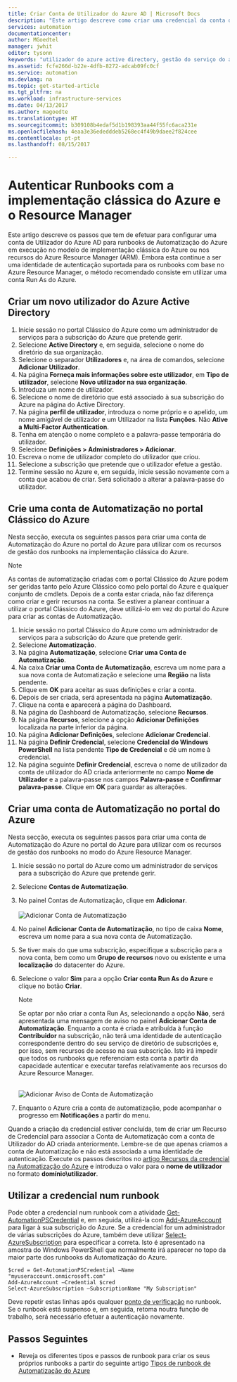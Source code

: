 ```yaml
---
title: Criar Conta de Utilizador do Azure AD | Microsoft Docs
description: "Este artigo descreve como criar uma credencial da conta de Utilizador do Azure AD para runbooks na Automatização do Azure para efetuar a autenticação no Azure e no Azure clássico."
services: automation
documentationcenter: 
author: MGoedtel
manager: jwhit
editor: tysonn
keywords: "utilizador do azure active directory, gestão do serviço do azure, conta de utilizador do azure ad"
ms.assetid: fcfe266d-b22e-4dfb-8272-adcab09fc0cf
ms.service: automation
ms.devlang: na
ms.topic: get-started-article
ms.tgt_pltfrm: na
ms.workload: infrastructure-services
ms.date: 04/13/2017
ms.author: magoedte
ms.translationtype: HT
ms.sourcegitcommit: b309108b4edaf5d1b198393aa44f55fc6aca231e
ms.openlocfilehash: 4eaa3e36ededddeb5268ec4f49b9daee2f824cee
ms.contentlocale: pt-pt
ms.lasthandoff: 08/15/2017

---
```

# <a name="authenticate-runbooks-with-azure-classic-deployment-and-resource-manager"></a>Autenticar Runbooks com a implementação clássica do Azure e o Resource Manager
Este artigo descreve os passos que tem de efetuar para configurar uma conta de Utilizador do Azure AD para runbooks de Automatização do Azure em execução no modelo de implementação clássica do Azure ou nos recursos do Azure Resource Manager (ARM).  Embora esta continue a ser uma identidade de autenticação suportada para os runbooks com base no Azure Resource Manager, o método recomendado consiste em utilizar uma conta Run As do Azure.       

## <a name="create-a-new-azure-active-directory-user"></a>Criar um novo utilizador do Azure Active Directory
1. Inicie sessão no portal Clássico do Azure como um administrador de serviços para a subscrição do Azure que pretende gerir.
2. Selecione **Active Directory** e, em seguida, selecione o nome do diretório da sua organização.
3. Selecione o separador **Utilizadores** e, na área de comandos, selecione **Adicionar Utilizador**.
4. Na página **Forneça mais informações sobre este utilizador**, em **Tipo de utilizador**, selecione **Novo utilizador na sua organização**.
5. Introduza um nome de utilizador.  
6. Selecione o nome de diretório que está associado à sua subscrição do Azure na página do Active Directory.
7. Na página **perfil de utilizador**, introduza o nome próprio e o apelido, um nome amigável de utilizador e um Utilizador na lista **Funções**.  Não **Ative a Multi-Factor Authentication**.
8. Tenha em atenção o nome completo e a palavra-passe temporária do utilizador.
9. Selecione **Definições > Administradores > Adicionar**.
10. Escreva o nome de utilizador completo do utilizador que criou.
11. Selecione a subscrição que pretende que o utilizador efetue a gestão.
12. Termine sessão no Azure e, em seguida, inicie sessão novamente com a conta que acabou de criar. Será solicitado a alterar a palavra-passe do utilizador.

## <a name="create-an-automation-account-in-azure-classic-portal"></a>Crie uma conta de Automatização no portal Clássico do Azure
Nesta secção, executa os seguintes passos para criar uma conta de Automatização do Azure no portal do Azure para utilizar com os recursos de gestão dos runbooks na implementação clássica do Azure.  

> [!NOTE]
> As contas de automatização criadas com o portal Clássico do Azure podem ser geridas tanto pelo Azure Clássico como pelo portal do Azure e qualquer conjunto de cmdlets. Depois de a conta estar criada, não faz diferença como criar e gerir recursos na conta. Se estiver a planear continuar a utilizar o portal Clássico do Azure, deve utilizá-lo em vez do portal do Azure para criar as contas de Automatização.
> 
> 

1. Inicie sessão no portal Clássico do Azure como um administrador de serviços para a subscrição do Azure que pretende gerir.
2. Selecione **Automatização**.
3. Na página **Automatização**, selecione **Criar uma Conta de Automatização**.
4. Na caixa **Criar uma Conta de Automatização**, escreva um nome para a sua nova conta de Automatização e selecione uma **Região** na lista pendente.  
5. Clique em **OK** para aceitar as suas definições e criar a conta.
6. Depois de ser criada, será apresentada na página **Automatização**.
7. Clique na conta e aparecerá a página do Dashboard.  
8. Na página do Dashboard de Automatização, selecione **Recursos**.
9. Na página **Recursos**, selecione a opção **Adicionar Definições** localizada na parte inferior da página.
10. Na página **Adicionar Definições**, selecione **Adicionar Credencial**.
11. Na página **Definir Credencial**, selecione **Credencial do Windows PowerShell** na lista pendente **Tipo de Credencial** e dê um nome à credencial.
12. Na página seguinte **Definir Credencial**, escreva o nome de utilizador da conta de utilizador do AD criada anteriormente no campo **Nome de Utilizador** e a palavra-passe nos campos **Palavra-passe** e **Confirmar palavra-passe**. Clique em **OK** para guardar as alterações.

## <a name="create-an-automation-account-in-the-azure-portal"></a>Criar uma conta de Automatização no portal do Azure
Nesta secção, executa os seguintes passos para criar uma conta de Automatização do Azure no portal do Azure para utilizar com os recursos de gestão dos runbooks no modo do Azure Resource Manager.  

1. Inicie sessão no portal do Azure como um administrador de serviços para a subscrição do Azure que pretende gerir.
2. Selecione **Contas de Automatização**.
3. No painel Contas de Automatização, clique em **Adicionar**.<br><br>![Adicionar Conta de Automatização](media/automation-create-aduser-account/add-automation-acct-properties.png)
4. No painel **Adicionar Conta de Automatização**, no tipo de caixa **Nome**, escreva um nome para a sua nova conta de Automatização.
5. Se tiver mais do que uma subscrição, especifique a subscrição para a nova conta, bem como um **Grupo de recursos** novo ou existente e uma **localização** do datacenter do Azure.
6. Selecione o valor **Sim** para a opção **Criar conta Run As do Azure** e clique no botão **Criar**.  
   
    > [!NOTE]
    > Se optar por não criar a conta Run As, selecionando a opção **Não**, será apresentada uma mensagem de aviso no painel **Adicionar Conta de Automatização**.  Enquanto a conta é criada e atribuída à função **Contribuidor** na subscrição, não terá uma identidade de autenticação correspondente dentro do seu serviço de diretório de subscrições e, por isso, sem recursos de acesso na sua subscrição.  Isto irá impedir que todos os runbooks que referenciam esta conta a partir da capacidade autenticar e executar tarefas relativamente aos recursos do Azure Resource Manager.
    > 
    >

    <br>![Adicionar Aviso de Conta de Automatização](media/automation-create-aduser-account/add-automation-acct-properties-error.png)<br>  
7. Enquanto o Azure cria a conta de automatização, pode acompanhar o progresso em **Notificações** a partir do menu.

Quando a criação da credencial estiver concluída, tem de criar um Recurso de Credencial para associar a Conta de Automatização com a conta de Utilizador do AD criada anteriormente.  Lembre-se de que apenas criamos a conta de Automatização e não está associada a uma identidade de autenticação.  Execute os passos descritos no [artigo Recursos da credencial na Automatização do Azure](automation-credentials.md#creating-a-new-credential-asset) e introduza o valor para o **nome de utilizador** no formato **domínio\utilizador**.

## <a name="use-the-credential-in-a-runbook"></a>Utilizar a credencial num runbook
Pode obter a credencial num runbook com a atividade [Get-AutomationPSCredential](http://msdn.microsoft.com/library/dn940015.aspx) e, em seguida, utilizá-la com [Add-AzureAccount](http://msdn.microsoft.com/library/azure/dn722528.aspx) para ligar à sua subscrição do Azure. Se a credencial for um administrador de várias subscrições do Azure, também deve utilizar [Select-AzureSubscription](http://msdn.microsoft.com/library/dn495203.aspx) para especificar a correta. Isto é apresentado na amostra do Windows PowerShell que normalmente irá aparecer no topo da maior parte dos runbooks da Automatização do Azure.

    $cred = Get-AutomationPSCredential –Name "myuseraccount.onmicrosoft.com"
    Add-AzureAccount –Credential $cred
    Select-AzureSubscription –SubscriptionName "My Subscription"

Deve repetir estas linhas após qualquer [ponto de verificação](http://technet.microsoft.com/library/dn469257.aspx#bk_Checkpoints) no runbook. Se o runbook está suspenso e, em seguida, retoma noutra função de trabalho, será necessário efetuar a autenticação novamente.

## <a name="next-steps"></a>Passos Seguintes
* Reveja os diferentes tipos e passos de runbook para criar os seus próprios runbooks a partir do seguinte artigo [Tipos de runbook de Automatização do Azure](automation-runbook-types.md)


